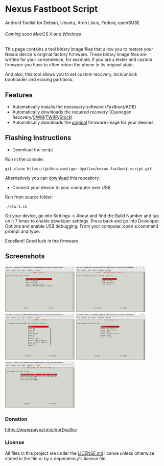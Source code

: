 # Nexus Fastboot Script
Android Toolkit for Debian, Ubuntu, Arch Linux, Fedora, openSUSE
###### Coming soon MacOS X and Windows

This page contains a tool binary image files that allow you to restore your Nexus device's original factory firmware. These binary image files are written for your convenience, for example, if you are a tester and custom firmware you have to often return the phone to its original state.

And also, this tool allows you to set custom recovery, lock/unlock bootloader and erasing partitions.

## Features
- Automatically installs the necessary software (Fastboot/ADB)
- Automatically downloads the required recovery (Cyanogen Recovery/[CWM](https://www.clockworkmod.com/rommanager)/[TWRP](https://twrp.me/)/[Stock](https://developers.google.com/android/nexus/images))
- Automatically downloads the [original](https://developers.google.com/android/nexus/images) firmware image for your devices

## Flashing Instructions
 - Download the script

Run in the console:

    git clone https://github.com/igor-dyatlov/nexus-fastboot-script.git

 Alternatively you can [download](https://github.com/igor-dyatlov/nexus-fastboot-script/archive/master.zip) this repository.

 - Connect your device to your computer over USB

Run from source folder:

    ./start.sh

On your device, go into Settings -> About and find the Build Number and tap on it 7 times to enable developer settings. Press back and go into Developer Options and enable USB debugging. From your computer, open a command prompt and type:

Excellent! Good luck in the firmware    

## Screenshots
<img src="Screenshots/Screenshot-1.png" width="45%" />
<img src="Screenshots/Screenshot-2.png" width="45%" />
<img src="Screenshots/Screenshot-3.png" width="45%" />
<img src="Screenshots/Screenshot-4.png" width="45%" />
<img src="Screenshots/Screenshot-5.png" width="45%" />

### Donation
https://www.paypal.me/IgorDyatlov

### License
All files in this project are under the [LICENSE.md](LICENSE.md) license unless otherwise stated in the file or by a dependency's license file.
